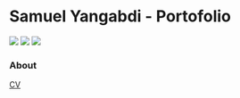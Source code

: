 <h1>Samuel Yangabdi - Portofolio</h1>
<a href="https://www.linkedin.com/in/samuel-yangabdi/"><img src="https://img.shields.io/badge/-linkedin-0072b1?&style=for-the-badge&logo=linkedin&logoColor=white" /></a>
<a href="https://www.instagram.com/sam_yangg/"><img src="https://img.shields.io/badge/-instagram-FF0069?&style=for-the-badge&logo=instagram&logoColor=FFFFFF" /></a>
<a href="https://wa.link/uq743d"><img src="https://img.shields.io/badge/WhatsApp-25D366?&style=for-the-badge&logo=Whatsapp&logoColor=FFFFFF" /></a>
<h3>About</h3>


[CV](https://github.com/SamuelYangabdi/SamuelYangabdi/blob/main/CV%20Samuel%20Yangabdi.pdf)

